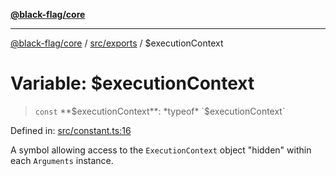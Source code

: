[**@black-flag/core**](../../../README.md)

***

[@black-flag/core](../../../README.md) / [src/exports](../README.md) / $executionContext

# Variable: $executionContext

> `const` **$executionContext**: *typeof* `$executionContext`

Defined in: [src/constant.ts:16](https://github.com/Xunnamius/black-flag/blob/f3086f07a0f4cf661850599e370f220c47febbd1/src/constant.ts#L16)

A symbol allowing access to the `ExecutionContext` object "hidden" within
each `Arguments` instance.
